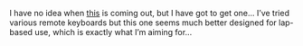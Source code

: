 I have no idea when <a href="http://www.microsoft.com/hardware/discover/remotekey.htm" target="_blank" class="broken_link">this</a> is coming out, but I have got to get one&#8230; I&#8217;ve tried various remote keyboards but this one seems much better designed for lap-based use, which is exactly what I&#8217;m aiming for&#8230;